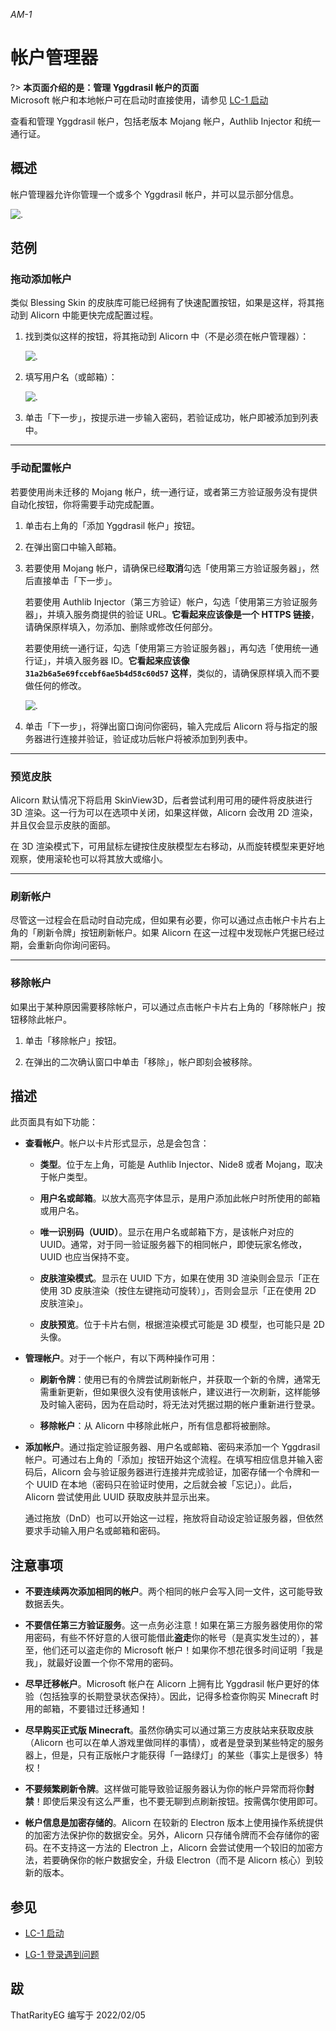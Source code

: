 *AM-1*

# 帐户管理器

?> **本页面介绍的是：管理 Yggdrasil 帐户的页面**  
Microsoft 帐户和本地帐户可在启动时直接使用，请参见 [LC-1 启动](/LC-1.md)

查看和管理 Yggdrasil 帐户，包括老版本 Mojang 帐户，Authlib Injector 和统一通行证。

## 概述

帐户管理器允许你管理一个或多个 Yggdrasil 帐户，并可以显示部分信息。

![.](https://img.gejiba.com/images/27771075731028ee52d6de3c4f2b6819.png)

## 范例

### 拖动添加帐户

类似 Blessing Skin 的皮肤库可能已经拥有了快速配置按钮，如果是这样，将其拖动到 Alicorn 中能更快完成配置过程。

1. 找到类似这样的按钮，将其拖动到 Alicorn 中（不是必须在帐户管理器）：
   
   ![.](https://img.gejiba.com/images/51892a1a844502a3bd5594765326ba1e.png)

2. 填写用户名（或邮箱）：
   
   ![.](https://img.gejiba.com/images/bc929995f5de4067e72ee9b2af232525.png)

3. 单击「下一步」，按提示进一步输入密码，若验证成功，帐户即被添加到列表中。

---

### 手动配置帐户

若要使用尚未迁移的 Mojang 帐户，统一通行证，或者第三方验证服务没有提供自动化按钮，你将需要手动完成配置。

1. 单击右上角的「添加 Yggdrasil 帐户」按钮。

2. 在弹出窗口中输入邮箱。

3. 若要使用 Mojang 帐户，请确保已经**取消**勾选「使用第三方验证服务器」，然后直接单击「下一步」。
   
   若要使用 Authlib Injector（第三方验证）帐户，勾选「使用第三方验证服务器」，并填入服务商提供的验证 URL。**它看起来应该像是一个 HTTPS 链接**，请确保原样填入，勿添加、删除或修改任何部分。
   
   若要使用统一通行证，勾选「使用第三方验证服务器」，再勾选「使用统一通行证」，并填入服务器 ID。**它看起来应该像 `31a2b6a5e69fccebf6ae5b4d58c60d57` 这样**，类似的，请确保原样填入而不要做任何的修改。
   
   ![.](https://img.gejiba.com/images/e88f5e417340ebdec6c96aaab2f063d6.png)

4. 单击「下一步」，将弹出窗口询问你密码，输入完成后 Alicorn 将与指定的服务器进行连接并验证，验证成功后帐户将被添加到列表中。

---

### 预览皮肤

Alicorn 默认情况下将启用 SkinView3D，后者尝试利用可用的硬件将皮肤进行 3D 渲染。这一行为可以在选项中关闭，如果这样做，Alicorn 会改用 2D 渲染，并且仅会显示皮肤的面部。

在 3D 渲染模式下，可用鼠标左键按住皮肤模型左右移动，从而旋转模型来更好地观察，使用滚轮也可以将其放大或缩小。

---

### 刷新帐户

尽管这一过程会在启动时自动完成，但如果有必要，你可以通过点击帐户卡片右上角的「刷新令牌」按钮刷新帐户。如果 Alicorn 在这一过程中发现帐户凭据已经过期，会重新向你询问密码。

---

### 移除帐户

如果出于某种原因需要移除帐户，可以通过点击帐户卡片右上角的「移除帐户」按钮移除此帐户。

1. 单击「移除帐户」按钮。

2. 在弹出的二次确认窗口中单击「移除」，帐户即刻会被移除。

## 描述

此页面具有如下功能：

- **查看帐户**。帐户以卡片形式显示，总是会包含：
  
  - **类型**。位于左上角，可能是 Authlib Injector、Nide8 或者 Mojang，取决于帐户类型。
  
  - **用户名或邮箱**。以放大高亮字体显示，是用户添加此帐户时所使用的邮箱或用户名。
  
  - **唯一识别码（UUID）**。显示在用户名或邮箱下方，是该帐户对应的 UUID。通常，对于同一验证服务器下的相同帐户，即使玩家名修改，UUID 也应当保持不变。
  
  - **皮肤渲染模式**。显示在 UUID 下方，如果在使用 3D 渲染则会显示「正在使用 3D 皮肤渲染（按住左键拖动可旋转）」，否则会显示「正在使用 2D 皮肤渲染」。
  
  - **皮肤预览**。位于卡片右侧，根据渲染模式可能是 3D 模型，也可能只是 2D 头像。

- **管理帐户**。对于一个帐户，有以下两种操作可用：
  
  - **刷新令牌**：使用已有的令牌尝试刷新帐户，并获取一个新的令牌，通常无需重新更新，但如果很久没有使用该帐户，建议进行一次刷新，这样能够及时输入密码，因为在启动时，将无法对凭据过期的帐户重新进行登录。
  
  - **移除帐户**：从 Alicorn 中移除此帐户，所有信息都将被删除。

- **添加帐户**。通过指定验证服务器、用户名或邮箱、密码来添加一个 Yggdrasil 帐户。可通过右上角的「添加」按钮开始这个流程。在填写相应信息并输入密码后，Alicorn 会与验证服务器进行连接并完成验证，加密存储一个令牌和一个 UUID 在本地（密码只在验证时使用，之后就会被「忘记」）。此后，Alicorn 尝试使用此 UUID 获取皮肤并显示出来。
  
  通过拖放（DnD）也可以开始这一过程，拖放将自动设定验证服务器，但依然要求手动输入用户名或邮箱和密码。

## 注意事项

- **不要连续两次添加相同的帐户**。两个相同的帐户会写入同一文件，这可能导致数据丢失。

- **不要信任第三方验证服务**。这一点务必注意！如果在第三方服务器使用你的常用密码，有些不怀好意的人很可能借此**盗走**你的帐号（是真实发生过的），甚至，他们还可以盗走你的 Microsoft 帐户！如果你不想花很多时间证明「我是我」，就最好设置一个你不常用的密码。

- **尽早迁移帐户**。Microsoft 帐户在 Alicorn 上拥有比 Yggdrasil 帐户更好的体验（包括独享的长期登录状态保持）。因此，记得多检查你购买 Minecraft 时用的邮箱，不要错过迁移通知！

- **尽早购买正式版 Minecraft**。虽然你确实可以通过第三方皮肤站来获取皮肤（Alicorn 也可以在单人游戏里做同样的事情），或者是登录到某些特定的服务器上，但是，只有正版帐户才能获得「一路绿灯」的某些（事实上是很多）特权！

- **不要频繁刷新令牌**。这样做可能导致验证服务器认为你的帐户异常而将你**封禁**！即使后果没有这么严重，也不要无聊到点刷新按钮。按需偶尔使用即可。

- **帐户信息是加密存储的**。Alicorn 在较新的 Electron 版本上使用操作系统提供的加密方法保护你的数据安全。另外，Alicorn 只存储令牌而不会存储你的密码。在不支持这一方法的 Electron 上，Alicorn 会尝试使用一个较旧的加密方法，若要确保你的帐户数据安全，升级 Electron（而不是 Alicorn 核心）到较新的版本。

## 参见

- [LC-1 启动](/LC-1.md)

- [LG-1 登录遇到问题](/LG-1.md)

## 跋

ThatRarityEG 编写于 2022/02/05
